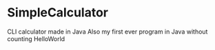 # SimpleCalculator
CLI calculator made in Java
Also my first ever program in Java without counting HelloWorld

